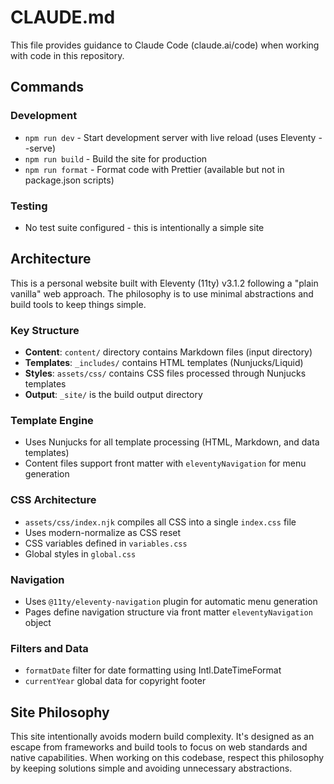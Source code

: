 # CLAUDE.md

This file provides guidance to Claude Code (claude.ai/code) when working with code in this repository.

## Commands

### Development
- `npm run dev` - Start development server with live reload (uses Eleventy --serve)
- `npm run build` - Build the site for production
- `npm run format` - Format code with Prettier (available but not in package.json scripts)

### Testing
- No test suite configured - this is intentionally a simple site

## Architecture

This is a personal website built with Eleventy (11ty) v3.1.2 following a "plain vanilla" web approach. The philosophy is to use minimal abstractions and build tools to keep things simple.

### Key Structure
- **Content**: `content/` directory contains Markdown files (input directory)
- **Templates**: `_includes/` contains HTML templates (Nunjucks/Liquid)
- **Styles**: `assets/css/` contains CSS files processed through Nunjucks templates
- **Output**: `_site/` is the build output directory

### Template Engine
- Uses Nunjucks for all template processing (HTML, Markdown, and data templates)
- Content files support front matter with `eleventyNavigation` for menu generation

### CSS Architecture
- `assets/css/index.njk` compiles all CSS into a single `index.css` file
- Uses modern-normalize as CSS reset
- CSS variables defined in `variables.css`
- Global styles in `global.css`

### Navigation
- Uses `@11ty/eleventy-navigation` plugin for automatic menu generation
- Pages define navigation structure via front matter `eleventyNavigation` object

### Filters and Data
- `formatDate` filter for date formatting using Intl.DateTimeFormat
- `currentYear` global data for copyright footer

## Site Philosophy

This site intentionally avoids modern build complexity. It's designed as an escape from frameworks and build tools to focus on web standards and native capabilities. When working on this codebase, respect this philosophy by keeping solutions simple and avoiding unnecessary abstractions.